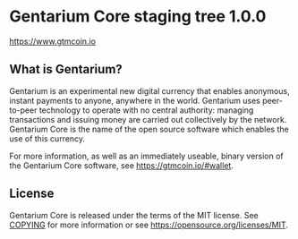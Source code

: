 Gentarium Core staging tree 1.0.0
===============================

https://www.gtmcoin.io


What is Gentarium?
----------------

Gentarium is an experimental new digital currency that enables anonymous, instant
payments to anyone, anywhere in the world. Gentarium uses peer-to-peer technology
to operate with no central authority: managing transactions and issuing money
are carried out collectively by the network. Gentarium Core is the name of the open
source software which enables the use of this currency.

For more information, as well as an immediately useable, binary version of
the Gentarium Core software, see https://gtmcoin.io/#wallet.


License
-------

Gentarium Core is released under the terms of the MIT license. See [COPYING](COPYING) for more
information or see https://opensource.org/licenses/MIT.

